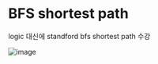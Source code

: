 # BFS shortest path





logic 대신에 standford bfs shortest path 수강



![image](https://user-images.githubusercontent.com/50165842/158059213-7eaa7563-9304-468a-8034-2e5482c06652.png)
